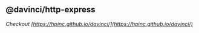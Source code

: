 ## @davinci/http-express


*Checkout [https://hpinc.github.io/davinci/](https://hpinc.github.io/davinci/)*
